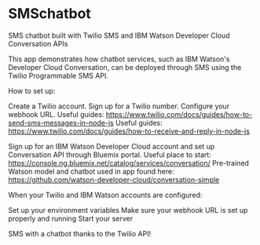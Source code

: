 # SMSchatbot
SMS chatbot built with Twilio SMS and IBM Watson Developer Cloud Conversation APIs

This app demonstrates how chatbot services, such as IBM Watson's Developer Cloud Conversation, can be deployed through SMS using the Twilio Programmable SMS API.

How to set up:

Create a Twilio account. Sign up for a Twilio number. Configure your webhook URL.
Useful guides: https://www.twilio.com/docs/guides/how-to-send-sms-messages-in-node-js
Useful guides: https://www.twilio.com/docs/guides/how-to-receive-and-reply-in-node-js

Sign up for an IBM Watson Developer Cloud account and set up Conversation API through Bluemix portal.
Useful place to start: https://console.ng.bluemix.net/catalog/services/conversation/
Pre-trained Watson model and chatbot used in app found here: https://github.com/watson-developer-cloud/conversation-simple

When your Twilio and IBM Watson accounts are configured:

Set up your environment variables
Make sure your webhook URL is set up properly and running
Start your server

SMS with a chatbot thanks to the Twilio API!